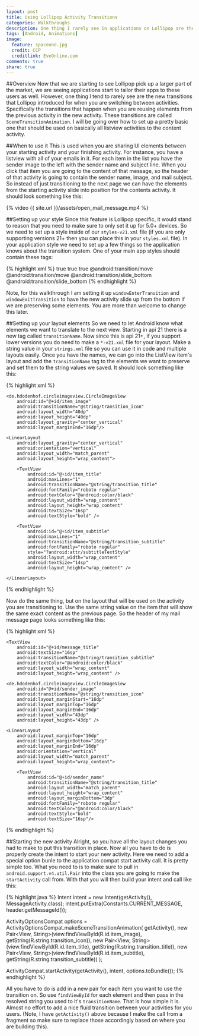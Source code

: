 ```yaml
---
layout: post
title: Using Lollipop Activity Transitions
categories: Walkthroughs
description: One thing I rarely see in applications on Lollipop are the new activity translations. Specifically, the ones that reuse elements from previous activity.
tags: [Android, Animations]
image:
  feature: spaceone.jpg
  credit: CCP
  creditlink: EveOnline.com
comments: true
share: true
---
```


##Overview
Now that we are starting to see Lollipop pick up a larger part of the market, we are seeing applications start to tailor their apps to these users as well. However, one thing I tend to rarely see are the new transitions that Lollipop introduced for when you are switching between activities. Specifically the transitions that happen when you are reusing elements from the previous activity in the new activity. These transitions are called `SceneTransitionAnimation`. I will be going over how to set up a pretty basic one that should be used on basically all listview activities to the content activity.

##When to use it
This is used when you are sharing UI elements between your starting activity and your finishing activity. For instance, you have a listview with all of your emails in it. For each item in the list you have the sender image to the left with the sender name and subject line. When you click that item you are going to the content of that message, so the header of that activity is going to contain the sender name, image, and mail subject. So instead of just transitioning to the next page we can have the elements from the starting activity slide into position for the contents activity. It should look something like this:

{% video {{ site.url }}/assets/open_mail_message.mp4 %}

##Setting up your style
Since this feature is Lollipop specific, it would stand to reason that you need to make sure to only set it up for 5.0+ devices. So we need to set up a style inside of our `styles-v21.xml` file (if you are only supporting versions 21+ then you can place this in your `styles.xml` file). In your application style we need to set up a few things so the application knows about the transition system. One of your main app styles should contain these tags:

{% highlight xml %}
<item name="android:windowContentTransitions">true</item>
<item name="android:windowAllowEnterTransitionOverlap">true</item>
<item name="android:windowAllowReturnTransitionOverlap">true</item>
<item name="android:windowSharedElementEnterTransition">@android:transition/move</item>
<item name="android:windowSharedElementExitTransition">@android:transition/move</item>
<item name="android:windowEnterTransition">@android:transition/slide_bottom</item>
<item name="android:windowExitTransition">@android:transition/slide_bottom</item> 
{% endhighlight %}

Note, for this walkthrough I am setting it up `windowEnterTransition` and `windowExitTransition` to have the new activity slide up from the bottom if we are preserving some elements. You are more than welcome to change this later.

##Setting up your layout elements
So we need to let Android know what elements we want to translate to the next view. Starting in api 21 there is a new tag called `transitionName`. Now since this is api 21+, if you support lower versions you do need to make a `*-v21.xml` file for your layout. Make a string value in your `strings.xml` file so you can use it in code and multiple layouts easily. Once you have the names, we can go into the ListView item's layout and add the `transitionName` tag to the elements we want to preserve and set them to the string values we saved. It should look something like this:

{% highlight xml %}
<LinearLayout
    xmlns:android="http://schemas.android.com/apk/res/android"
    android:orientation="horizontal"
    android:layout_width="match_parent"
    android:background="?attr/selectableItemBackground"
    android:layout_height="72dp"
    android:paddingLeft="16dp"
    android:paddingRight="16dp">

    <de.hdodenhof.circleimageview.CircleImageView
        android:id="@+id/item_image"
        android:transitionName="@string/transition_icon"
        android:layout_width="40dp"
        android:layout_height="40dp"
        android:layout_gravity="center_vertical"
        android:layout_marginEnd="16dp"/>

    <LinearLayout
        android:layout_gravity="center_vertical"
        android:orientation="vertical"
        android:layout_width="match_parent"
        android:layout_height="wrap_content">

        <TextView
            android:id="@+id/item_title"
            android:maxLines="1"
            android:transitionName="@string/transition_title"
            android:fontFamily="roboto regular"
            android:textColor="@android:color/black"
            android:layout_width="wrap_content"
            android:layout_height="wrap_content"
            android:textSize="16sp"
            android:textStyle="bold" />

        <TextView
            android:id="@+id/item_subtitle"
            android:maxLines="1"
            android:transitionName="@string/transition_subtitle"
            android:fontFamily="roboto regular"
            style="?android:attr/subtitleTextStyle"
            android:layout_width="wrap_content"
            android:textSize="14sp"
            android:layout_height="wrap_content" />

    </LinearLayout>

</LinearLayout>
{% endhighlight %}

Now do the same thing, but on the layout that will be used on the activity you are transitioning to. Use the same string value on the item that will show the same exact content as the previous page. So the header of my mail message page looks something like this:

{% highlight xml %}
<LinearLayout
    android:orientation="vertical"
    android:layout_width="match_parent"
    android:layout_height="wrap_content"
    android:background="@drawable/bottom_border"
    android:padding="16dp">

    <TextView
        android:id="@+id/message_title"
        android:textSize="16sp"
        android:transitionName="@string/transition_subtitle"
        android:textColor="@android:color/black"
        android:layout_width="wrap_content"
        android:layout_height="wrap_content" />

</LinearLayout>

<LinearLayout
    android:orientation="horizontal"
    android:layout_width="match_parent"
    android:layout_height="wrap_content">

    <de.hdodenhof.circleimageview.CircleImageView
        android:id="@+id/sender_image"
        android:transitionName="@string/transition_icon"
        android:layout_marginStart="16dp"
        android:layout_marginTop="16dp"
        android:layout_marginEnd="16dp"
        android:layout_width="43dp"
        android:layout_height="43dp" />

    <LinearLayout
        android:layout_marginTop="16dp"
        android:layout_marginBottom="16dp"
        android:layout_marginEnd="16dp"
        android:orientation="vertical"
        android:layout_width="match_parent"
        android:layout_height="wrap_content">

        <TextView
            android:id="@+id/sender_name"
            android:transitionName="@string/transition_title"
            android:layout_width="match_parent"
            android:layout_height="wrap_content"
            android:layout_marginBottom="3dp"
            android:fontFamily="roboto regular"
            android:textColor="@android:color/black"
            android:textStyle="bold"
            android:textSize="16sp"/>
{% endhighlight %}

##Starting the new activity
Alright, so you have all the layout changes you had to make to put this transition in place. Now all you have to do is properly create the intent to start your new activity. Here we need to add a special option bunle to the application compat start activity call. It is pretty simple too. What you need to is to make sure to pull in `android.support.v4.util.Pair` into the class you are going to make the `startActivity` call from. With that you will then build your intent and call like this:

{% highlight java %}
Intent intent = new Intent(getActivity(), MessageActivity.class);
intent.putExtra(Constants.CURRENT_MESSAGE, header.getMessageId());

ActivityOptionsCompat options = ActivityOptionsCompat.makeSceneTransitionAnimation(
        getActivity(),
        new Pair<View, String>(view.findViewById(R.id.item_image),
                getString(R.string.transition_icon)),
        new Pair<View, String>(view.findViewById(R.id.item_title),
                getString(R.string.transition_title)),
        new Pair<View, String>(view.findViewById(R.id.item_subtitle),
                getString(R.string.transition_subtitle))
);

ActivityCompat.startActivity(getActivity(), intent, options.toBundle());
{% endhighlight %}

All you have to do is add in a new pair for each item you want to use the transition on. So use `findViewById` for each element and then pass in the resolved string you used to it's `transitionName`. That is how simple it is. Almost no effort to add a nice fluid transition between your activities for you users. (Note, I have `getActivity()` above because I make the call from a fragment so make sure to replace those accordingly based on where you are building this).